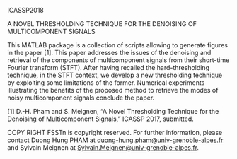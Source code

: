 ICASSP2018


A NOVEL THRESHOLDING TECHNIQUE FOR THE DENOISING OF MULTICOMPONENT SIGNALS

This MATLAB package is a collection of scripts allowing to generate figures in the paper [1]. This paper addresses the issues of the denoising and retrieval of the components of multicomponent signals from their short-time Fourier transform (STFT). After having recalled the hard-thresholding technique, in the STFT context, we develop a new thresholding technique by exploiting some limitations of the former. Numerical experiments illustrating the benefits of the proposed method to retrieve the modes of noisy multicomponent signals conclude the paper.

[1] D.-H. Pham and S. Meignen, “A Novel Thresholding Technique for the Denoising of Multicomponent Signals,” ICASSP 2017, submitted.

COPY RIGHT FSSTn is copyright reserved. For further information, please contact Duong Hung PHAM at duong-hung.pham@univ-grenoble-alpes.fr and Sylvain Meignen at Sylvain.Meignen@univ-grenoble-alpes.fr.

